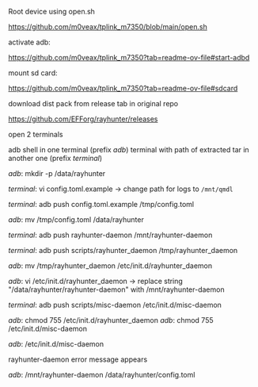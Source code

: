 Root device using open.sh

https://github.com/m0veax/tplink_m7350/blob/main/open.sh

activate adb:

https://github.com/m0veax/tplink_m7350?tab=readme-ov-file#start-adbd

mount sd card:

https://github.com/m0veax/tplink_m7350?tab=readme-ov-file#sdcard

download dist pack from release tab in original repo

https://github.com/EFForg/rayhunter/releases

open 2 terminals

adb shell in one terminal (prefix *adb*)
terminal with path of extracted tar in another one (prefix *terminal*)

*adb*: mkdir -p /data/rayhunter

*terminal*: vi config.toml.example -> change path for logs to `/mnt/qmdl`

*terminal*: adb push config.toml.example /tmp/config.toml

*adb*: mv /tmp/config.toml /data/rayhunter

*terminal*: adb push rayhunter-daemon /mnt/rayhunter-daemon

*terminal*: adb push scripts/rayhunter_daemon /tmp/rayhunter_daemon

*adb*: mv /tmp/rayhunter_daemon /etc/init.d/rayhunter_daemon

*adb*: vi /etc/init.d/rayhunter_daemon -> replace string "/data/rayhunter/rayhunter-daemon" with /mnt/rayhunter-daemon

*terminal*: adb push scripts/misc-daemon /etc/init.d/misc-daemon

*adb*: chmod 755 /etc/init.d/rayhunter_daemon
*adb*: chmod 755 /etc/init.d/misc-daemon

*adb*: /etc/init.d/misc-daemon

rayhunter-daemon error message appears

*adb*: /mnt/rayhunter-daemon /data/rayhunter/config.toml